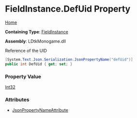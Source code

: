 # FieldInstance\.DefUid Property

[Home](../../../README.md)

**Containing Type**: [FieldInstance](../README.md)

**Assembly**: LDtkMonogame\.dll

  
 Reference of the  UID 

```csharp
[System.Text.Json.Serialization.JsonPropertyName("defUid")]
public int DefUid { get; set; }
```

### Property Value

[Int32](https://docs.microsoft.com/en-us/dotnet/api/system.int32)

### Attributes

* [JsonPropertyNameAttribute](https://docs.microsoft.com/en-us/dotnet/api/system.text.json.serialization.jsonpropertynameattribute)


